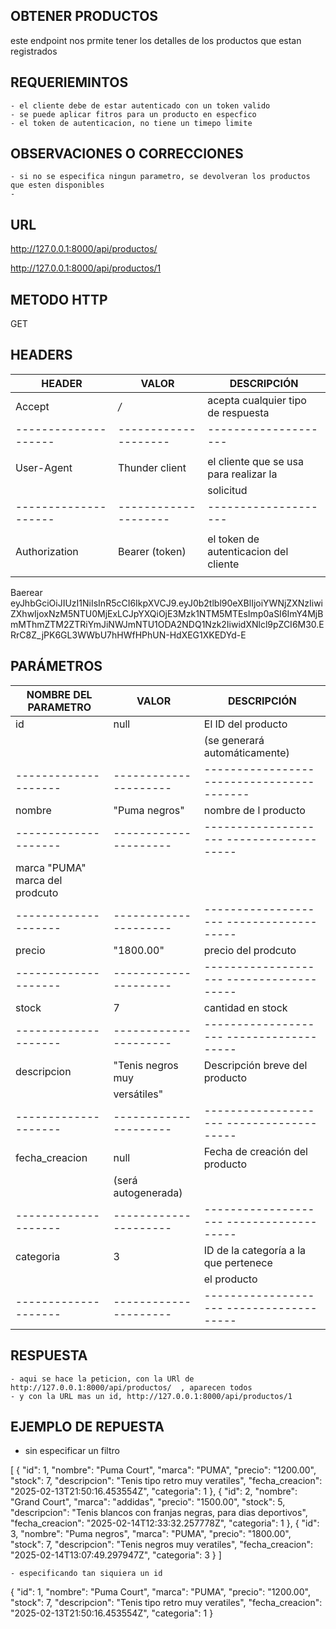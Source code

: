
## OBTENER PRODUCTOS 

este endpoint nos prmite tener los detalles de los productos que estan registrados


## REQUERIEMINTOS

    - el cliente debe de estar autenticado con un token valido 
    - se puede aplicar fitros para un producto en especfico
    - el token de autenticacion, no tiene un timepo limite 


## OBSERVACIONES O CORRECCIONES

    - si no se especifica ningun parametro, se devolveran los productos que esten disponibles 
    - 

## URL

http://127.0.0.1:8000/api/productos/

http://127.0.0.1:8000/api/productos/1


## METODO HTTP

GET

## HEADERS 

| HEADER               | VALOR                 | DESCRIPCIÓN                            |
| -------------------- | --------------------- | -----------                            |
|   Accept             | */*                   | acepta cualquier tipo de respuesta     |    
| -------------------- | --------------------  | --------------------                   |
|                      |                       |                                        |
|   User-Agent         | Thunder client        | el cliente que se usa para realizar la |
|                      |                       |  solicitud                             |
| -------------------- | --------------------  | --------------------                   |
|                      |                       |                                        |
| Authorization        | Bearer    (token)     | el token de autenticacion del cliente  |
|                      |                       |  

Baerear eyJhbGciOiJIUzI1NiIsInR5cCI6IkpXVCJ9.eyJ0b2tlbl90eXBlIjoiYWNjZXNzIiwiZXhwIjoxNzM5NTU0MjExLCJpYXQiOjE3Mzk1NTM5MTEsImp0aSI6ImY4MjBmMThmZTM2ZTRiYmJiNWJmNTU1ODA2NDQ1Nzk2IiwidXNlcl9pZCI6M30.ERrC8Z_jPK6GL3WWbU7hHWfHPhUN-HdXEG1XKEDYd-E

## PARÁMETROS 

| NOMBRE DEL PARAMETRO | VALOR                 | DESCRIPCIÓN                              |
| -------------------- | --------------------- | -----------                              |
|   id                 | null                  | El ID del producto
|                      |                       |   (se generará automáticamente)          |
| -------------------- | --------------------- | -----------------------------------------|
|   nombre             |       "Puma negros"   |                     nombre de l producto |
| -------------------- | --------------------- | -------------------- ------------------- |
|      marca                       "PUMA"                      marca del prodcuto         |
| -------------------- | --------------------- | -------------------- ------------------- |
|         precio       |      "1800.00"        |   precio del prodcuto                    |
| -------------------- | --------------------- | -------------------- ------------------- |
|         stock        |      7                |   cantidad en stock                      |
| -------------------- | --------------------- | -------------------- ------------------- |
|        descripcion   |"Tenis negros muy      |  Descripción breve del producto         |
|                      |        versátiles"    | 
| -------------------- | --------------------- | -------------------- ------------------- |
|     fecha_creacion      |    null            | Fecha de creación del producto
|                                              |   (será autogenerada)                    |
| -------------------- | --------------------- | -------------------- ------------------- |
|    categoria         |         3             | ID de la categoría a la que pertenece 
|                      |                       |                el producto               |
| -------------------- | --------------------- | -------------------- ------------------- |



## RESPUESTA

    - aqui se hace la peticion, con la URl de http://127.0.0.1:8000/api/productos/  , aparecen todos 
    - y con la URL mas un id, http://127.0.0.1:8000/api/productos/1

## EJEMPLO DE REPUESTA

   - sin especificar un filtro

[
  {
    "id": 1,
    "nombre": "Puma Court",
    "marca": "PUMA",
    "precio": "1200.00",
    "stock": 7,
    "descripcion": "Tenis tipo retro muy veratiles",
    "fecha_creacion": "2025-02-13T21:50:16.453554Z",
    "categoria": 1
  },
  {
    "id": 2,
    "nombre": "Grand Court",
    "marca": "addidas",
    "precio": "1500.00",
    "stock": 5,
    "descripcion": "Tenis blancos con franjas negras, para dias deportivos",
    "fecha_creacion": "2025-02-14T12:33:32.257778Z",
    "categoria": 1
  },
  {
    "id": 3,
    "nombre": "Puma negros",
    "marca": "PUMA",
    "precio": "1800.00",
    "stock": 7,
    "descripcion": "Tenis negros muy veratiles",
    "fecha_creacion": "2025-02-14T13:07:49.297947Z",
    "categoria": 3
  }
]


    - especificando tan siquiera un id 

{
  "id": 1,
  "nombre": "Puma Court",
  "marca": "PUMA",
  "precio": "1200.00",
  "stock": 7,
  "descripcion": "Tenis tipo retro muy veratiles",
  "fecha_creacion": "2025-02-13T21:50:16.453554Z",
  "categoria": 1
}

